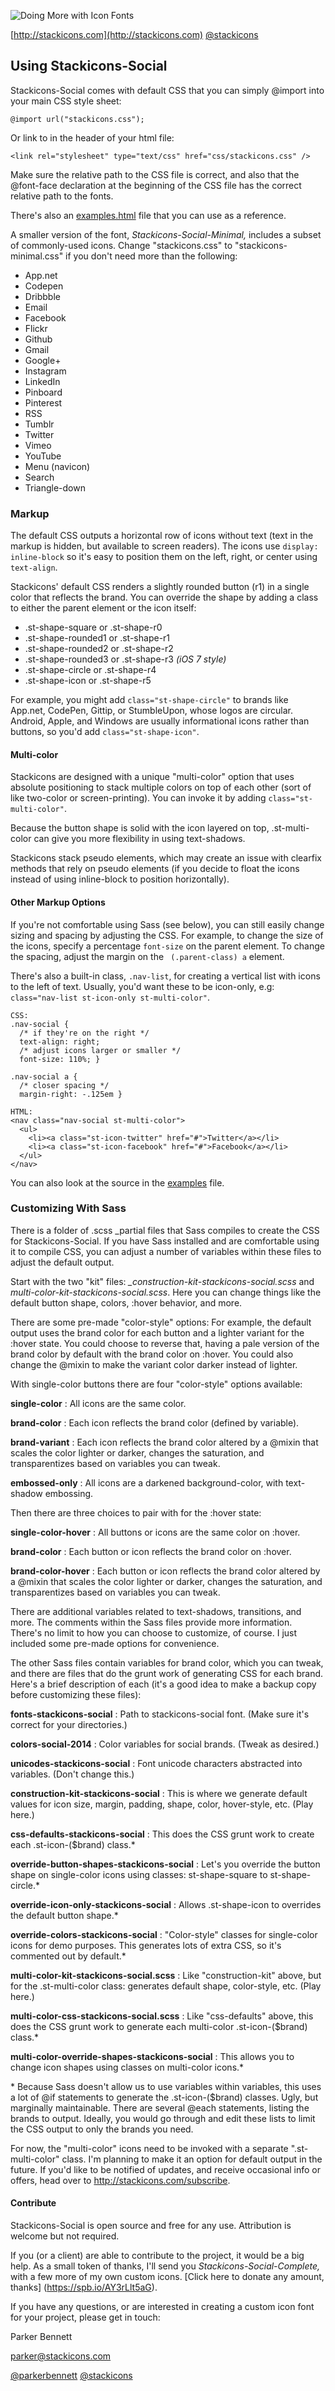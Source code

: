 ![Doing More with Icon Fonts](http://stackicons.com/img/logo-stackicons_340x40.png)

[http://stackicons.com](http://stackicons.com)
[@stackicons](https://twitter.com/stackicons)

## Using Stackicons-Social

Stackicons-Social comes with default CSS that you can simply @import into your main CSS style sheet:

`@import url("stackicons.css");`

Or link to in the header of your html file:

`<link rel="stylesheet" type="text/css" href="css/stackicons.css" />`

Make sure the relative path to the CSS file is correct, and also that the @font-face declaration at the beginning of the CSS file has the correct relative path to the fonts.

There's also an [examples.html](http://stackicons.com/examples.html) file that you can use as a reference.

A smaller version of the font, *Stackicons-Social-Minimal,* includes a subset of commonly-used icons. Change "stackicons.css" to "stackicons-minimal.css" if you don't need more than the following:

* App.net
* Codepen
* Dribbble
* Email
* Facebook
* Flickr
* Github
* Gmail
* Google+
* Instagram
* LinkedIn
* Pinboard
* Pinterest
* RSS
* Tumblr
* Twitter
* Vimeo
* YouTube
* Menu (navicon)
* Search
* Triangle-down

### Markup

The default CSS outputs a horizontal row of icons without text (text in the markup is hidden, but available to screen readers). The icons use `display: inline-block` so it's easy to position them on the left, right, or center using `text-align`.

Stackicons' default CSS renders a slightly rounded button (r1) in a single color that reflects the brand. You can override the shape by adding a class to either the parent element or the icon itself:

* .st-shape-square or .st-shape-r0
* .st-shape-rounded1 or .st-shape-r1
* .st-shape-rounded2 or .st-shape-r2
* .st-shape-rounded3 or .st-shape-r3 *(iOS 7 style)*
* .st-shape-circle or .st-shape-r4
* .st-shape-icon or .st-shape-r5

For example, you might add `class="st-shape-circle"` to brands like App.net, CodePen, Gittip, or StumbleUpon, whose logos are circular. Android, Apple, and Windows are usually informational icons rather than buttons, so you'd add  `class="st-shape-icon"`.

#### Multi-color
Stackicons are designed with a unique "multi-color" option that uses absolute positioning to stack multiple colors on top of each other (sort of like two-color or screen-printing). You can invoke it by adding `class="st-multi-color"`.

Because the button shape is solid with the icon layered on top, .st-multi-color can give you more flexibility in using text-shadows.

Stackicons stack pseudo elements, which may create an issue with clearfix methods that rely on pseudo elements (if you decide to float the icons instead of using inline-block to position horizontally).

#### Other Markup Options

If you're not comfortable using Sass (see below), you can still easily change sizing and spacing by adjusting the CSS. For example, to change the size of the icons, specify a percentage `font-size` on the parent element. To change the spacing, adjust the margin on the ` (.parent-class) a` element.

There's also a built-in class, `.nav-list`, for creating a vertical list with icons to the left of text. Usually, you'd want these to be icon-only, e.g:  `class="nav-list st-icon-only st-multi-color"`.

	CSS:
	.nav-social {
	  /* if they're on the right */
	  text-align: right;
	  /* adjust icons larger or smaller */
	  font-size: 110%; }

	.nav-social a {
	  /* closer spacing */
	  margin-right: -.125em }

	HTML:
	<nav class="nav-social st-multi-color">
	  <ul>
	    <li><a class="st-icon-twitter" href="#">Twitter</a></li>
	    <li><a class="st-icon-facebook" href="#">Facebook</a></li>
	  </ul>
	</nav>

You can also look at the source in the [examples](http://stackicons.com/examples.html) file.

### Customizing With Sass

There is a folder of .scss _partial files that Sass compiles to create the CSS for Stackicons-Social. If you have Sass installed and are comfortable using it to compile CSS, you can adjust a number of variables within these files to adjust the default output.

Start with the two "kit" files:  *_construction-kit-stackicons-social.scss* and *multi-color-kit-stackicons-social.scss*. Here you can change things like the default button shape, colors, :hover behavior, and more.

There are some pre-made "color-style" options: For example, the default output uses the brand color for each button and a lighter variant for the :hover state. You could choose to reverse that, having a pale version of the brand color by default with the brand color on :hover. You could also change the @mixin to make the variant color darker instead of lighter.

With single-color buttons there are four "color-style" options available:

**single-color**
:	All icons are the same color.

**brand-color**
:	Each icon reflects the brand color (defined by variable).

**brand-variant**
:	Each icon reflects the brand color altered by a @mixin that scales the color lighter or darker, changes the saturation, and transparentizes based on variables you can tweak.

**embossed-only**
:	All icons are a darkened background-color, with text-shadow embossing.

Then there are three choices to pair with for the :hover state:

**single-color-hover**
:	All buttons or icons are the same color on :hover.

**brand-color**
:	Each button or icon reflects the brand color on :hover.

**brand-color-hover**
:	Each button or icon reflects the brand color altered by a @mixin that scales the color lighter or darker, changes the saturation, and transparentizes based on variables you can tweak.

There are additional variables related to text-shadows, transitions, and more. The comments within the Sass files provide more information. There's no limit to how you can choose to customize, of course. I just included some pre-made options for convenience.

The other Sass files contain variables for brand color, which you can tweak, and there are files that do the grunt work of generating CSS for each brand. Here's a brief description of each (it's a good idea to make a backup copy before customizing these files):

**fonts-stackicons-social**
:	Path to stackicons-social font. (Make sure it's correct for your directories.)

**colors-social-2014**
:	Color variables for social brands. (Tweak as desired.)

**unicodes-stackicons-social**
:	Font unicode characters abstracted into variables. (Don't change this.)

**construction-kit-stackicons-social**
:	This is where we generate default values for icon size, margin, padding, shape, color, hover-style, etc. (Play here.)

**css-defaults-stackicons-social**
:	This does the CSS grunt work to create each .st-icon-($brand) class.\*

**override-button-shapes-stackicons-social**
:	 Let's you override the button shape on single-color icons using classes: st-shape-square to st-shape-circle.\*

**override-icon-only-stackicons-social**
:	 Allows .st-shape-icon to overrides the default button shape.\*

**override-colors-stackicons-social**
:	"Color-style" classes for single-color icons for demo purposes. This generates lots of extra CSS, so it's commented out by default.\*

**multi-color-kit-stackicons-social.scss**
:	Like "construction-kit" above, but for the .st-multi-color class: generates default shape, color-style, etc. (Play here.)

**multi-color-css-stackicons-social.scss**
:	Like "css-defaults" above, this does the CSS grunt work to generate each multi-color .st-icon-($brand) class.\*

**multi-color-override-shapes-stackicons-social**
:	This allows you to change icon shapes using classes on multi-color icons.\*

\* Because Sass doesn't allow us to use variables within variables, this uses a lot of @if statements to generate the .st-icon-($brand) classes. Ugly, but marginally maintainable. There are several @each statements, listing the brands to output. Ideally, you would go through and edit these lists to limit the CSS output to only the brands you need.

For now, the "multi-color" icons need to be invoked with a separate ".st-multi-color" class. I'm planning to make it an option for default output in the future. If you'd like to be notified of updates, and receive occasional info or offers, head over to <http://stackicons.com/subscribe>.

#### Contribute

Stackicons-Social is open source and free for any use. Attribution is welcome but not required.

If you (or a client) are able to contribute to the project, it would be a big help. As a small token of thanks, I'll send you *Stackicons-Social-Complete,* with a few more of my own custom icons. [Click here to donate any amount, thanks] (https://spb.io/AY3rLlt5aG).

If you have any questions, or are interested in creating a custom icon font for your project, please get in touch:

Parker Bennett

<parker@stackicons.com>

[@parkerbennett](https://twitter.com/parkerbennett)
[@stackicons](https://twitter.com/stackicons)
